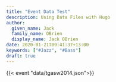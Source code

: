 ```yaml
---
title: "Event Data Test"
description: Using Data Files with Hugo
author:
  given_name: Jack
  family_name: OBrien
  display_name: Jack OBrien
date: 2020-01-21T09:41:37+13:00
keywords: ["#Jazz", "#Bass"] 
draft: true
---
```


{{< event "data/tgasw2014.json">}}